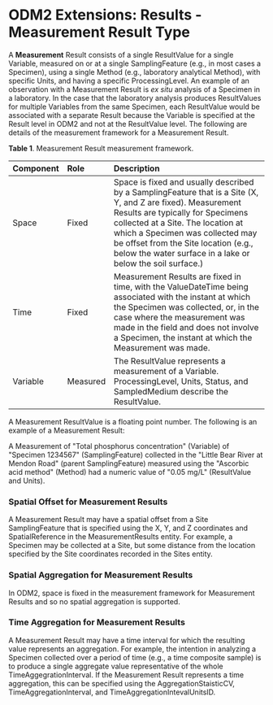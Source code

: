 ODM2 Extensions: Results - Measurement Result Type
===========================================================

A **Measurement** Result consists of a single ResultValue for a single Variable, measured on or at a single SamplingFeature (e.g., in most cases a Specimen), using a single Method (e.g., laboratory analytical Method), with specific Units, and having a specific ProcessingLevel. An example of an observation with a Measurement Result is *ex situ* analysis of a Specimen in a laboratory. In the case that the laboratory analysis produces ResultValues for multiple Variables from the same Specimen, each ResultValue would be associated with a separate Result because the Variable is specified at the Result level in ODM2 and not at the ResultValue level. The following are details of the measurement framework for a Measurement Result.

**Table 1**. Measurement Result measurement framework.

| **Component** | **Role** | **Description** |
| :------------ | :------- | :-------------- |
| Space         |Fixed     |Space is fixed and usually described by a SamplingFeature that is a Site (X, Y, and Z are fixed). Measurement Results are typically for Specimens collected at a Site. The location at which a Specimen was collected may be offset from the Site location (e.g., below the water surface in a lake or below the soil surface.) |
|Time           |Fixed | Measurement Results are fixed in time, with the ValueDateTime being associated with the instant at which the Specimen was collected, or, in the case where the measurement was made in the field and does not involve a Specimen, the instant at which the Measurement was made.  |
|Variable       |Measured   | The ResultValue represents a measurement of a Variable. ProcessingLevel, Units, Status, and SampledMedium describe the ResultValue. |

A Measurement ResultValue is a floating point number. The following is an example of a Measurement Result:

A Measurement of "Total phosphorus concentration" (Variable) of "Specimen 1234567" (SamplingFeature) collected in the "Little Bear River at Mendon Road" (parent SamplingFeature) measured using the "Ascorbic acid method" (Method) had a numeric value of "0.05 mg/L" (ResultValue and Units).

### Spatial Offset for Measurement Results
A Measurement Result may have a spatial offset from a Site SamplingFeature that is specified using the X, Y, and Z coordinates and SpatialReference in the MeasurementResults entity. For example, a Specimen may be collected at a Site, but some distance from the location specified by the Site coordinates recorded in the Sites entity. 

### Spatial Aggregation for Measurement Results
In ODM2, space is fixed in the measurement framework for Measurement Results and so no spatial aggregation is supported.

### Time Aggregation for Measurement Results
A Measurement Result may have a time interval for which the resulting value represents an aggregation. For example, the intention in analyzing a Specimen collected over a period of time (e.g., a time composite sample) is to produce a single aggregate value representative of the whole TimeAggegrationInterval. If the Measurement Result represents a time aggregation, this can be specified using the AggregationStaisticCV, TimeAggregationInterval, and TimeAggregationIntevalUnitsID.